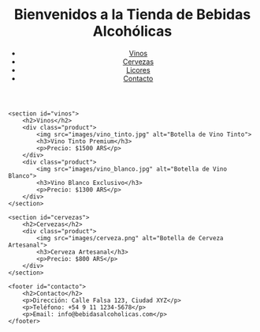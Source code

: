 <!DOCTYPE html>
<html lang="es">
<head>
    <meta charset="UTF-8">
    <meta name="viewport" content="width=device-width, initial-scale=1.0">
    <meta name="description" content="Tienda de bebidas alcohólicas con una amplia variedad de vinos, cervezas y licores. Encuentra tus bebidas favoritas al mejor precio.">
    <title>Tienda de Bebidas Alcohólicas</title>
    <link rel="stylesheet" href="styles.css">
</head>
<body>
    <header>
        <h1>Bienvenidos a la Tienda de Bebidas Alcohólicas</h1>
        <nav>
            <ul>
                <li><a href="#vinos">Vinos</a></li>
                <li><a href="#cervezas">Cervezas</a></li>
                <li><a href="#licores">Licores</a></li>
                <li><a href="#contacto">Contacto</a></li>
            </ul>
        </nav>
    </header>

    <section id="vinos">
        <h2>Vinos</h2>
        <div class="product">
            <img src="images/vino_tinto.jpg" alt="Botella de Vino Tinto">
            <h3>Vino Tinto Premium</h3>
            <p>Precio: $1500 ARS</p>
        </div>
        <div class="product">
            <img src="images/vino_blanco.jpg" alt="Botella de Vino Blanco">
            <h3>Vino Blanco Exclusivo</h3>
            <p>Precio: $1300 ARS</p>
        </div>
    </section>

    <section id="cervezas">
        <h2>Cervezas</h2>
        <div class="product">
            <img src="images/cerveza.png" alt="Botella de Cerveza Artesanal">
            <h3>Cerveza Artesanal</h3>
            <p>Precio: $800 ARS</p>
        </div>
    </section>

    <footer id="contacto">
        <h2>Contacto</h2>
        <p>Dirección: Calle Falsa 123, Ciudad XYZ</p>
        <p>Teléfono: +54 9 11 1234-5678</p>
        <p>Email: info@bebidasalcoholicas.com</p>
    </footer>
</body>
</html>
